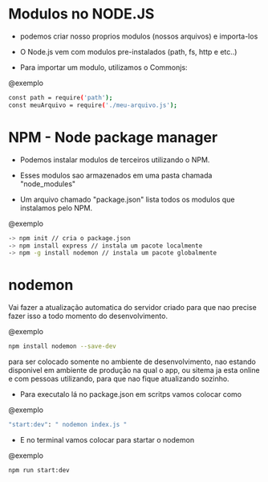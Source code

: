 # Modulos no NODE.JS #

* podemos criar nosso proprios modulos (nossos arquivos) e importa-los

* O Node.js vem com modulos pre-instalados (path, fs, http e etc..)

* Para importar um modulo, utilizamos o Commonjs:

@exemplo
```bash
const path = require('path');
const meuArquivo = require('./meu-arquivo.js');
```
# NPM - Node package manager #

* Podemos instalar modulos de terceiros utilizando o NPM.

* Esses modulos sao armazenados em uma pasta chamada "node_modules"

* Um arquivo chamado "package.json" lista todos os modulos que instalamos pelo NPM.

@exemplo
```bash
-> npm init // cria o package.json
-> npm install express // instala um pacote localmente
-> npm -g install nodemon // instala um pacote globalmente
```

# nodemon #

Vai fazer a atualização automatica do servidor criado para que nao precise fazer isso a todo momento do desenvolvimento.

@exemplo
```bash
npm install nodemon --save-dev 
```

 para ser colocado somente no ambiente de desenvolvimento, nao estando disponivel em ambiente de produção na qual o app, ou sitema ja esta online e com pessoas utilizando, para que nao fique atualizando sozinho.

* Para executalo lá no package.json em scritps vamos colocar como 

@exemplo
 ```bash
 "start:dev": " nodemon index.js "
```
* E no terminal vamos colocar para startar o nodemon

@exemplo
```bash
npm run start:dev
```




